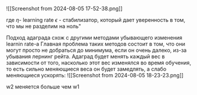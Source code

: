 ![[Screenshot from 2024-08-05 17-52-38.png]]

где 
$\eta$- learning rate
$\epsilon$ - стабилизатор, который дает уверенность в том, что мы не разделим на ноль"


Подход адаграда схож с другими методами убывающего изменения learnin rate-а
Главная проблема таких методов состоит в том, что они могут просто не добраться до минимума, если он очень далеко, из-за убывания лернинг рейта. 
Адаград будет менять каждый вес в зависимости от того, насколько этот вес изменялся во время обучения, то есть сильно меняющиеся веса он будет замедлять, а слабо  меняющиеся ускорять:
![[Screenshot from 2024-08-05 18-23-23.png]]

w2 меняется больше чем w1
